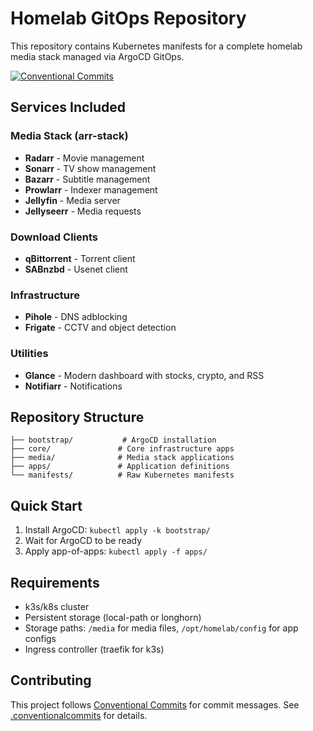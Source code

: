 # Homelab GitOps Repository

This repository contains Kubernetes manifests for a complete homelab media stack managed via ArgoCD GitOps.

[![Conventional Commits](https://img.shields.io/badge/Conventional%20Commits-1.0.0-yellow.svg)](https://conventionalcommits.org)

## Services Included

### Media Stack (arr-stack)
- **Radarr** - Movie management
- **Sonarr** - TV show management  
- **Bazarr** - Subtitle management
- **Prowlarr** - Indexer management
- **Jellyfin** - Media server
- **Jellyseerr** - Media requests

### Download Clients
- **qBittorrent** - Torrent client
- **SABnzbd** - Usenet client

### Infrastructure
- **Pihole** - DNS adblocking
- **Frigate** - CCTV and object detection

### Utilities
- **Glance** - Modern dashboard with stocks, crypto, and RSS
- **Notifiarr** - Notifications

## Repository Structure

```
├── bootstrap/           # ArgoCD installation
├── core/               # Core infrastructure apps
├── media/              # Media stack applications
├── apps/               # Application definitions
└── manifests/          # Raw Kubernetes manifests
```

## Quick Start

1. Install ArgoCD: `kubectl apply -k bootstrap/`
2. Wait for ArgoCD to be ready
3. Apply app-of-apps: `kubectl apply -f apps/`

## Requirements

- k3s/k8s cluster
- Persistent storage (local-path or longhorn)
- Storage paths: `/media` for media files, `/opt/homelab/config` for app configs
- Ingress controller (traefik for k3s)

## Contributing

This project follows [Conventional Commits](https://www.conventionalcommits.org/) for commit messages. See [.conventionalcommits](.conventionalcommits) for details.